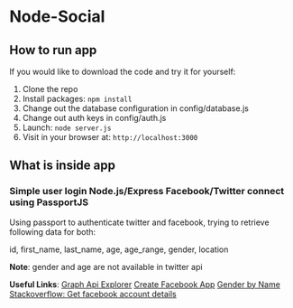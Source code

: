 # Node-Social

## How to run app

If you would like to download the code and try it for yourself:

1. Clone the repo
2. Install packages: `npm install`
3. Change out the database configuration in config/database.js
4. Change out auth keys in config/auth.js
5. Launch: `node server.js`
6. Visit in your browser at: `http://localhost:3000`

## What is inside app

### Simple user login Node.js/Express Facebook/Twitter connect using PassportJS

Using passport to authenticate twitter and facebook, trying to retrieve following data for both:

id, first_name, last_name, age, age_range, gender, location

**Note**: gender and age are not available in twitter api

**Useful Links**:
[Graph Api Explorer](https://developers.facebook.com/tools/explorer/1017328211677854?method=GET&path=me%3Ffields%3Dlocation&version=v2.5)
[Create Facebook App](https://developers.facebook.com/apps/)
[Gender by Name](http://api.namsor.com/onomastics/api/json/gender/Zeeshan/Hassan)
[Stackoverflow: Get facebook account details](http://stackoverflow.com/questions/20584056/node-js-get-my-account-details-from-facebook-graph-api)

